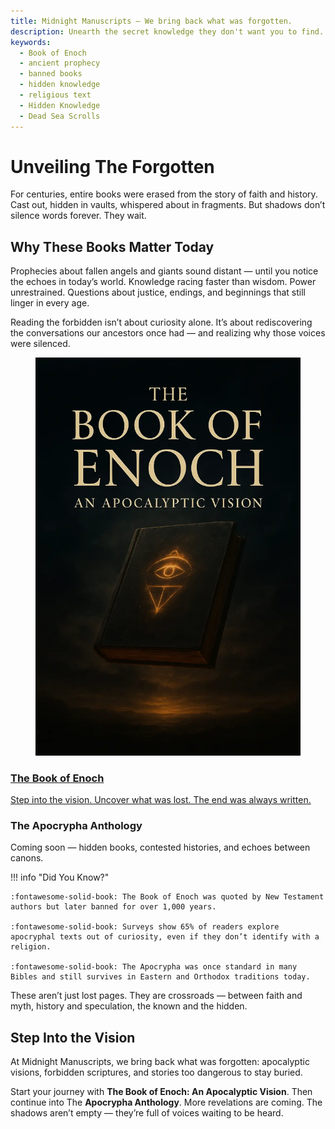 ```yaml
---
title: Midnight Manuscripts — We bring back what was forgotten.
description: Unearth the secret knowledge they don't want you to find.
keywords:
  - Book of Enoch
  - ancient prophecy
  - banned books
  - hidden knowledge
  - religious text
  - Hidden Knowledge
  - Dead Sea Scrolls
---
```


# **Unveiling The Forgotten**

For centuries, entire books were erased from the story of faith and history. Cast out, hidden in vaults, whispered about in fragments. But shadows don’t silence words forever. They wait.

## **Why These Books Matter Today**

Prophecies about fallen angels and giants sound distant — until you notice the echoes in today’s world. Knowledge racing faster than wisdom. Power unrestrained. Questions about justice, endings, and beginnings that still linger in every age.

Reading the forbidden isn’t about curiosity alone. It’s about rediscovering the conversations our ancestors once had — and realizing why those voices were silenced.

<section class="books-grid" aria-label="Books">
  <a class="book-card" href="thebookofenoch/">
    <figure class="thumb">
      <img src="assets/Cover.webp" alt="The Book of Enoch">
    </figure>
    <h3 class="book-title">The Book of Enoch</h3>
    <p class="book-desc">Step into the vision. Uncover what was lost. The end was always written.</p>
  </a>

<article class="book-card soon" aria-disabled="true">
  <figure class="thumb" aria-hidden="true"></figure>
  <h3 class="book-title">The Apocrypha Anthology</h3>
  <p class="book-desc">Coming soon — hidden books, contested histories, and echoes between canons.</p>
</article>

</section>

!!! info "Did You Know?"

    :fontawesome-solid-book: The Book of Enoch was quoted by New Testament authors but later banned for over 1,000 years.

    :fontawesome-solid-book: Surveys show 65% of readers explore apocryphal texts out of curiosity, even if they don’t identify with a religion.

    :fontawesome-solid-book: The Apocrypha was once standard in many Bibles and still survives in Eastern and Orthodox traditions today.

These aren’t just lost pages. They are crossroads — between faith and myth, history and speculation, the known and the hidden.

## **Step Into the Vision**

At Midnight Manuscripts, we bring back what was forgotten: apocalyptic visions, forbidden scriptures, and stories too dangerous to stay buried.

Start your journey with **The Book of Enoch: An Apocalyptic Vision**. Then continue into The **Apocrypha Anthology**. More revelations are coming. The shadows aren’t empty — they’re full of voices waiting to be heard.
